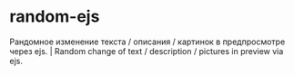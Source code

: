 # random-ejs
Рандомное изменение текста / описания / картинок в предпросмотре через ejs.    |    Random change of text / description / pictures in preview via ejs.
